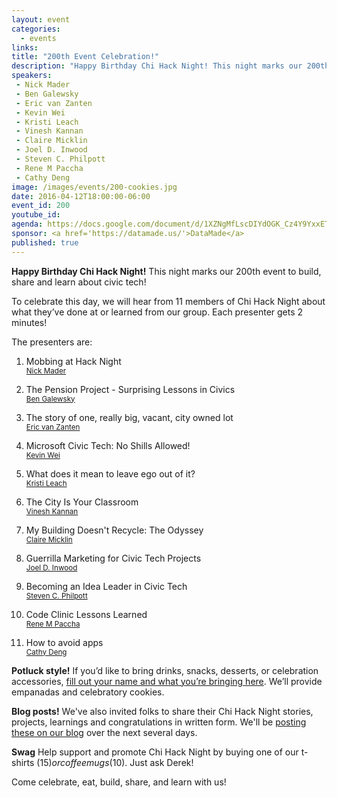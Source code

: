```yaml
---
layout: event
categories: 
  - events
links:
title: "200th Event Celebration!"
description: "Happy Birthday Chi Hack Night! This night marks our 200th event to build, share and learn about civic tech! To celebrate this day, we will hear from 11 members of Chi Hack Night about what they’ve done at or learned from our group. Each presenter gets 2 minutes! Come celebrate, eat, build, share, and learn with us!"
speakers:
 - Nick Mader
 - Ben Galewsky
 - Eric van Zanten
 - Kevin Wei
 - Kristi Leach
 - Vinesh Kannan
 - Claire Micklin
 - Joel D. Inwood
 - Steven C. Philpott
 - Rene M Paccha
 - Cathy Deng
image: /images/events/200-cookies.jpg
date: 2016-04-12T18:00:00-06:00
event_id: 200
youtube_id: 
agenda: https://docs.google.com/document/d/1XZNgMfLscDIYdOGK_Cz4Y9YxxET0wLm3XCXWBKPtkU8/edit#
sponsor: <a href='https://datamade.us/'>DataMade</a>
published: true
---
```


**Happy Birthday Chi Hack Night!** This night marks our 200th event to build, share and learn about civic tech!

To celebrate this day, we will hear from 11 members of Chi Hack Night about what they’ve done at or learned from our group. Each presenter gets 2 minutes!

The presenters are:

1. <p>Mobbing at Hack Night<br /><small><a href='https://twitter.com/nickymader'>Nick Mader</a></small></p>
1. <p>The Pension Project - Surprising Lessons in Civics<br /><small><a href='https://www.linkedin.com/in/bengalewsky'>Ben Galewsky</a></small></p>
1. <p>The story of one, really big, vacant, city owned lot<br /><small><a href='https://twitter.com/evanzanten'>Eric van Zanten</a></small></p>
1. <p>Microsoft Civic Tech: No Shills Allowed!<br /><small><a href='https://twitter.com/Wei_Too_Good'>Kevin Wei</a></small></p>
1. <p>What does it mean to leave ego out of it?<br /><small><a href='https://twitter.com/kristil'>Kristi Leach</a></small></p>
1. <p>The City Is Your Classroom<br /><small><a href='https://twitter.com/vineshgkannan'>Vinesh Kannan</a></small></p>
1. <p>My Building Doesn't Recycle: The Odyssey<br /><small><a href='https://twitter.com/clairemicklin/'>Claire Micklin</a></small></p>
1. <p>Guerrilla Marketing for Civic Tech Projects<br /><small><a href='https://twitter.com/joeldinwood'>Joel D. Inwood</a></small></p>
1. <p>Becoming an Idea Leader in Civic Tech<br /><small><a href='https://www.linkedin.com/in/sphilpott'>Steven C. Philpott</a></small></p>
1. <p>Code Clinic Lessons Learned<br /><small><a href='https://github.com/renemarcelo/'>Rene M Paccha</a></small></p>
1. <p>How to avoid apps<br /><small><a href='https://twitter.com/cthydng'>Cathy Deng</a></small></p>

**Potluck style!** If you’d like to bring drinks, snacks, desserts, or celebration accessories, [fill out your name and what you’re bringing here](https://docs.google.com/spreadsheets/d/1nsW4QR8U8AJg6bGn6D4In2AtMV1nsuiWXI5VBBBd_uE/edit#gid=0). We’ll provide empanadas and celebratory cookies.

**Blog posts!** We've also invited folks to share their Chi Hack Night stories, projects, learnings and congratulations in written form. We'll be [posting these on our blog](/blog/index.html) over the next several days.

**Swag** Help support and promote Chi Hack Night by buying one of our t-shirts ($15) or coffee mugs ($10). Just ask Derek!

Come celebrate, eat, build, share, and learn with us!